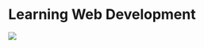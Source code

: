 # Learning Web Development
<a target="_blank" href="https://anproducts.netlify.app/">
	<img src="https://res.cloudinary.com/dile8hu1p/image/upload/v1645058580/websites/bbc_fnf7ep.png"  >
</a>
 